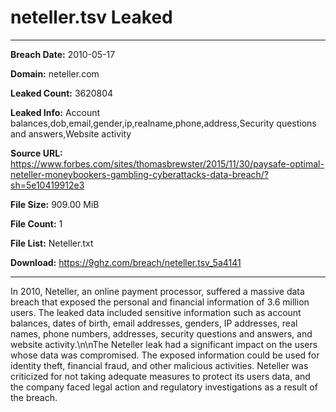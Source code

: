 # neteller.tsv Leaked

------------
**Breach Date:** 2010-05-17

**Domain:** neteller.com

**Leaked Count:** 3620804

**Leaked Info:** Account balances,dob,email,gender,ip,realname,phone,address,Security questions and answers,Website activity

**Source URL:** https://www.forbes.com/sites/thomasbrewster/2015/11/30/paysafe-optimal-neteller-moneybookers-gambling-cyberattacks-data-breach/?sh=5e10419912e3

**File Size:** 909.00 MiB

**File Count:** 1

**File List:** Neteller.txt

**Download:** https://9ghz.com/breach/neteller.tsv_5a4141

------------
In 2010, Neteller, an online payment processor, suffered a massive data breach that exposed the personal and financial information of 3.6 million users. The leaked data included sensitive information such as account balances, dates of birth, email addresses, genders, IP addresses, real names, phone numbers, addresses, security questions and answers, and website activity.\n\nThe Neteller leak had a significant impact on the users whose data was compromised. The exposed information could be used for identity theft, financial fraud, and other malicious activities. Neteller was criticized for not taking adequate measures to protect its users data, and the company faced legal action and regulatory investigations as a result of the breach.

